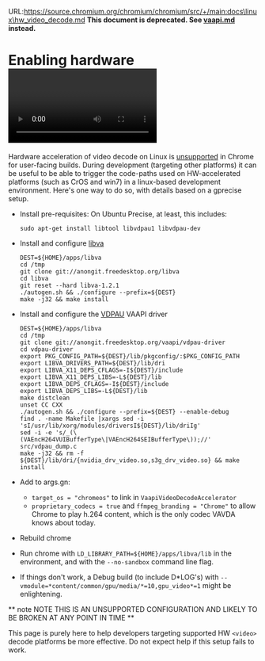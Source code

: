 URL:https://source.chromium.org/chromium/chromium/src/+/main:docs\linux\hw_video_decode.md
**This document is deprecated. See
[vaapi.md](https://source.chromium.org/chromium/chromium/src/+/main:docs/gpu/vaapi.md)
instead.**

# Enabling hardware <video> decode codepaths on linux

Hardware acceleration of video decode on Linux is
[unsupported](https://crbug.com/137247) in Chrome for user-facing builds. During
development (targeting other platforms) it can be useful to be able to trigger
the code-paths used on HW-accelerated platforms (such as CrOS and win7) in a
linux-based development environment. Here's one way to do so, with details based
on a gprecise setup.

*   Install pre-requisites: On Ubuntu Precise, at least, this includes:

    ```shell
    sudo apt-get install libtool libvdpau1 libvdpau-dev
    ```

*   Install and configure [libva](http://cgit.freedesktop.org/libva/)

    ```shell
    DEST=${HOME}/apps/libva
    cd /tmp
    git clone git://anongit.freedesktop.org/libva
    cd libva
    git reset --hard libva-1.2.1
    ./autogen.sh && ./configure --prefix=${DEST}
    make -j32 && make install
    ```

*   Install and configure the
    [VDPAU](http://cgit.freedesktop.org/vaapi/vdpau-driver) VAAPI driver

    ```shell
    DEST=${HOME}/apps/libva
    cd /tmp
    git clone git://anongit.freedesktop.org/vaapi/vdpau-driver
    cd vdpau-driver
    export PKG_CONFIG_PATH=${DEST}/lib/pkgconfig/:$PKG_CONFIG_PATH
    export LIBVA_DRIVERS_PATH=${DEST}/lib/dri
    export LIBVA_X11_DEPS_CFLAGS=-I${DEST}/include
    export LIBVA_X11_DEPS_LIBS=-L${DEST}/lib
    export LIBVA_DEPS_CFLAGS=-I${DEST}/include
    export LIBVA_DEPS_LIBS=-L${DEST}/lib
    make distclean
    unset CC CXX
    ./autogen.sh && ./configure --prefix=${DEST} --enable-debug
    find . -name Makefile |xargs sed -i 'sI/usr/lib/xorg/modules/driversI${DEST}/lib/driIg'
    sed -i -e 's/_(\(VAEncH264VUIBufferType\|VAEncH264SEIBufferType\));//' src/vdpau_dump.c
    make -j32 && rm -f ${DEST}/lib/dri/{nvidia_drv_video.so,s3g_drv_video.so} && make install
    ```

*   Add to args.gn:
    *   `target_os = "chromeos"` to link in `VaapiVideoDecodeAccelerator`
    *   `proprietary_codecs = true` and `ffmpeg_branding = "Chrome"` to
        allow Chrome to play h.264 content, which is the only codec
        VAVDA knows about today.
*   Rebuild chrome
*   Run chrome with `LD_LIBRARY_PATH=${HOME}/apps/libva/lib` in the environment,
    and with the `--no-sandbox` command line flag.
*   If things don't work, a Debug build (to include D\*LOG's) with
    `--vmodule=*content/common/gpu/media/*=10,gpu_video*=1` might be
    enlightening.

** note
NOTE THIS IS AN UNSUPPORTED CONFIGURATION AND LIKELY TO BE BROKEN AT ANY
POINT IN TIME
**

This page is purely here to help developers targeting supported HW `<video>`
decode platforms be more effective. Do not expect help if this setup fails to
work.
